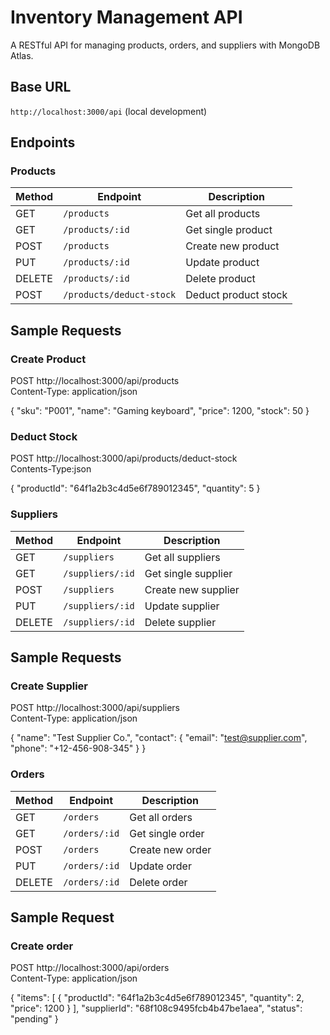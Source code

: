 # Inventory Management API

A RESTful API for managing products, orders, and suppliers with MongoDB Atlas.

## Base URL
`http://localhost:3000/api` (local development)

## Endpoints

### Products
| Method | Endpoint | Description |
|--------|----------|-------------|
| GET | `/products` | Get all products |
| GET | `/products/:id` | Get single product |
| POST | `/products` | Create new product |
| PUT | `/products/:id` | Update product |
| DELETE | `/products/:id` | Delete product |
| POST | `/products/deduct-stock` | Deduct product stock |

## Sample Requests

### Create Product

POST http://localhost:3000/api/products </br>
Content-Type: application/json

{
  "sku": "P001", <!-- you can create your own stock keeping unit name -->
  "name": "Gaming keyboard",
  "price": 1200,
  "stock": 50
}

### Deduct Stock
POST http://localhost:3000/api/products/deduct-stock </br>
Contents-Type:json

{
  "productId": "64f1a2b3c4d5e6f789012345", <!-- put the ID of the product that you created --> 
  "quantity": 5 <!-- numbers of how much you want to deduct in the product -->
}


### Suppliers
| Method | Endpoint | Description |
|--------|----------|-------------|
| GET | `/suppliers` | Get all suppliers |
| GET | `/suppliers/:id` | Get single supplier |
| POST | `/suppliers` | Create new supplier |
| PUT | `/suppliers/:id` | Update supplier |
| DELETE | `/suppliers/:id` | Delete supplier |


## Sample Requests
### Create Supplier
POST http://localhost:3000/api/suppliers </br>
Content-Type: application/json

{
  "name": "Test Supplier Co.",
  "contact": {
    "email": "test@supplier.com",
    "phone": "+12-456-908-345"
  }
}


 ### Orders
| Method | Endpoint | Description |
|--------|----------|-------------|
| GET | `/orders` | Get all orders |
| GET | `/orders/:id` | Get single order |
| POST | `/orders` | Create new order |
| PUT | `/orders/:id` | Update order |
| DELETE | `/orders/:id` | Delete order |

## Sample Request
### Create order

POST http://localhost:3000/api/orders </br>
Content-Type: application/json

{
  "items": [
    {
      "productId": "64f1a2b3c4d5e6f789012345", <!-- ID of the created product -->
      "quantity": 2, 
      "price": 1200
    }
  ],
  "supplierId": "68f108c9495fcb4b47be1aea", <!-- ID of the supplier that you created / posted -->
  "status": "pending"
}
